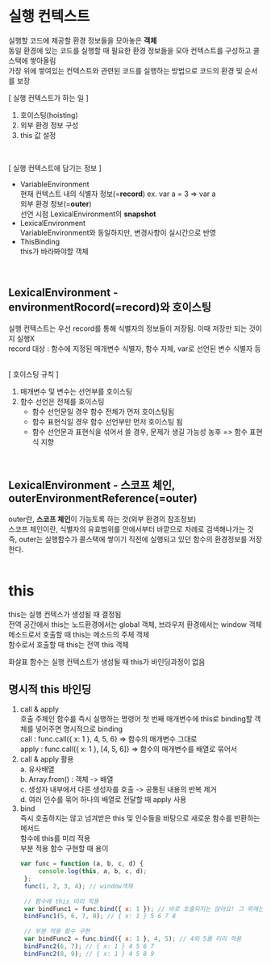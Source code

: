 # 실행 컨텍스트
실행할 코드에 제공할 환경 정보들을 모아놓은 **객체**  
동일 환경에 있는 코드를 실행할 때 필요한 환경 정보들을 모아 컨텍스트를 구성하고 콜스택에 쌓아올림  
가장 위에 쌓여있는 컨텍스트와 관련된 코드를 실행하는 방법으로 코드의 환경 및 순서를 보장  

[ 실행 컨텍스트가 하는 일 ]
1. 호이스팅(hoisting)
2. 외부 환경 정보 구성
3. this 값 설정
<br>

[ 실행 컨텍스트에 담기는 정보 ]
* VariableEnvironment  
  현재 컨텍스트 내의 식별자 정보(=**record**) ex. var a = 3 => var a  
  외부 환경 정보(=**outer**)  
  선언 시점 LexicalEnvironment의 **snapshot**  
* LexicalEnvironment  
  VariableEnvironment와 동일하지만, 변경사항이 실시간으로 반영
* ThisBinding  
  this가 바라봐야할 객체
<br>

## LexicalEnvironment - environmentRocord(=record)와 호이스팅
실행 컨텍스트는 우선 record를 통해 식별자의 정보들이 저장됨. 이때 저장만 되는 것이지 실행X  
record 대상 : 함수에 지정된 매개변수 식별자, 함수 자체, var로 선언된 변수 식별자 등  
<br>

[ 호이스팅 규칙 ]
1. 매개변수 및 변수는 선언부를 호이스팅
2. 함수 선언은 전체를 호이스팅
   - 함수 선언문일 경우 함수 전체가 먼저 호이스팅됨
   - 함수 표현식일 경우 함수 선언부만 먼저 호이스팅 됨
   - 함수 선언문과 표현식을 섞어서 쓸 경우, 문제가 생길 가능성 농후 => 함수 표현식 지향
<br>

## LexicalEnvironment - 스코프 체인, outerEnvironmentReference(=outer)
outer란, **스코프 체인**이 가능토록 하는 것(외부 환경의 참조정보)  
스코프 체인이란, 식별자의 유효범위를 안에서부터 바깥으로 차례로 검색해나가는 것  
즉, outer는 실행함수가 콜스택에 쌓이기 직전에 실행되고 있던 함수의 환경정보를 저장한다.
<br><br>

# this
this는 실행 컨텍스가 생성될 때 결정됨  
전역 공간에서 this는 노드환경에서는 global 객체, 브라우저 환경에서는 window 객체  
메소드로서 호출할 때 this는 메소드의 주체 객체  
함수로서 호출할 때 this는 전역 this 객체  
  
화살표 함수는 실행 컨텍스트가 생성될 때 this가 바인딩과정이 없음

## 명시적 this 바인딩
1. call & apply  
   호출 주체인 함수를 즉시 실행하는 명령어
   첫 번째 매개변수에 this로 binding할 객체를 넣어주면 명시적으로 binding  
   call : func.call({ x: 1 }, 4, 5, 6} => 함수의 매개변수 그대로  
   apply : func.call({ x: 1 }, [4, 5, 6]} => 함수의 매개변수를 배열로 묶어서  
2. call & apply 활용  
   a. 유사배열  
   b. Array.from() : 객체 -> 배열  
   c. 생성자 내부에서 다른 생성자를 호출 -> 공통된 내용의 반복 제거  
   d. 여러 인수를 묶어 하나의 배열로 전달할 때 apply 사용  
3. bind  
   즉시 호출하지는 않고 넘겨받은 this 및 인수들을 바탕으로 새로운 함수를 반환하는 메서드  
   함수에 this를 미리 적용  
   부분 적용 함수 구현할 때 용이
   ```javascript
   var func = function (a, b, c, d) {
    	console.log(this, a, b, c, d);
    };
    func(1, 2, 3, 4); // window객체
    
    // 함수에 this 미리 적용
    var bindFunc1 = func.bind({ x: 1 }); // 바로 호출되지는 않아요! 그 외에는 같아요.
    bindFunc1(5, 6, 7, 8); // { x: 1 } 5 6 7 8
    
    // 부분 적용 함수 구현
    var bindFunc2 = func.bind({ x: 1 }, 4, 5); // 4와 5를 미리 적용
    bindFunc2(6, 7); // { x: 1 } 4 5 6 7
    bindFunc2(8, 9); // { x: 1 } 4 5 8 9
   ```
